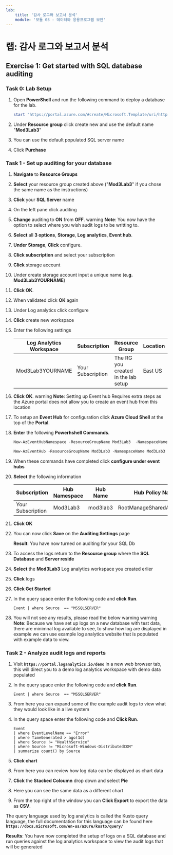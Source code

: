 ```yaml
---
lab:
    title: '감사 로그와 보고서 분석'
    module: '모듈 03 - 데이터와 응용프로그램 보안'
---
```


# 랩: 감사 로그와 보고서 분석

## Exercise 1: Get started with SQL database auditing

### Task 0: Lab Setup

1.  Open **PowerShell** and run the following command to deploy a database for the lab.

     ```powershell
    start "https://portal.azure.com/#create/Microsoft.Template/uri/https%3A%2F%2Fraw.githubusercontent.com%2FMicrosoftLearning%2FAZ-500-Azure-Security%2Fmaster%2FAllfiles%2FLabs%2FMod3_Lab03%2Fazuredeploy.json" 
     ```

1.  Under **Resource group** click create new and use the default name "**Mod3Lab3**"

1.  You can use the default populated SQL server name

1.  Click **Purchase** 

### Task 1 - Set up auditing for your database

1.  **Navigate** to **Resource Groups**

1.  **Select** your resource group created above ("**Mod3Lab3**" if you chose the same name as the instructions)

1.  **Click** your **SQL Server** name

1.  On the left pane click auditing

1.  **Change** auditing to **ON** from **OFF**.
warning
**Note**: You now have the option to select where you wish audit logs to be writting to.


1.  **Select** all **3 options**, **Storage**, **Log analytics**, **Event hub**.

1.  **Under Storage**, **Click** configure.

1.  **Click subscription** and select your subscription

1.  **Click** storage account

1.  Under create storage account input a unique name (**e.g. Mod3Lab3YOURNAME**)

1.  **Click OK**.

1.  When validated click **OK** again

1.  Under Log analytics click configure

1.  **Click** create new workspace

1.  Enter the following settings

     |Log Analytics Workspace|Subscription|Resource Group | Location| Pricing   Tier|
     |-----------------------|------------|---------------|---------|   -------------
     |Mod3Lab3YOURNAME|Your Subscription|The RG you created in the lab setup|   East US | Per GB (2018)|

1.  **Click OK**.
warning
**Note**: Setting up Event hub Requires extra steps as the Azure portal does not allow you to create an event hub from this location


1.  To setup an **Event Hub** for configuration click **Azure Cloud Shell** at the top of the **Portal**.

1.  **Enter** the following **Powerhshell Commands**.

     ```powershell
    New-AzEventHubNamespace -ResourceGroupName Mod3Lab3  -NamespaceName Mod3Lab3 -Location eastus
     ```

     ```powershell
    New-AzEventHub -ResourceGroupName Mod3Lab3 -NamespaceName Mod3Lab3  -EventHubName Mod3Lab3 -MessageRetentionInDays 3
     ```

1.  When these commands have completed click **configure under event hubs**

1.  **Select** the following information

     | Subscription|Hub Namespace|Hub Name| Hub Policy Name|
     |-------------|-------------|--------|----------------|
     |Your Subscription| Mod3Lab3|mod3lab3|RootManageSharedAccessKey|


1.  **Click OK**

1.  You can now click **Save** on the **Auditing Settings** page

    **Result**: You have now turned on auditing for your SQL Db 


1.  To access the logs return to the **Resource group** where the **SQL Database** and **Server reside**

1.  **Select** the **Mod3Lab3** Log analytics workspace you created erlier

1.  **Click** logs

1.  **Click Get Started**

2.  In the query space enter the following code and **click Run**.

     ```cli
    Event | where Source  == "MSSQLSERVER" 
     ```

3.  You will not see any results, please read the below warning
warning
**Note**: Because we have set up logs on a new database with test data, there are minimnal log available to see, to show how log are displayed in example we can use example log analytics website that is populated with example data to view.


### Task 2 - Analyze audit logs and reports

1.  Visit **`https://portal.loganalytics.io/demo`** in a new web browser tab, this will direct you to a demo log analytics workspace with demo data populated

1.  In the query space enter the following code and **click Run**.

     ```cli
    Event | where Source  == "MSSQLSERVER" 
     ```

1.  From here you can expand some of the example audit logs to view what they would look like in a live system

1.  In the query space enter the following code and **Click Run**.

     ```cli
    Event 
    | where EventLevelName == "Error" 
    | where TimeGenerated > ago(1d) 
    | where Source != "HealthService" 
    | where Source != "Microsoft-Windows-DistributedCOM" 
    | summarize count() by Source
     ```

1.  **Click chart**

1.  From here you can review how log data can be displayed as chart data

1.  **Click** the **Stacked Coloumn** drop down and select **Pie**

1.  Here you can see the same data as a different chart

1.  From the top right of the window you can **Click Export** to export the data as **CSV**.

 The query language used by log analytics is called the Kusto query language, the full documentation for this language can be found here **`https://docs.microsoft.com/en-us/azure/kusto/query/`**



**Results**: You have now completed the setup of logs on a SQL database and run queries against the log analytics workspace to view the audit logs that will be generated


